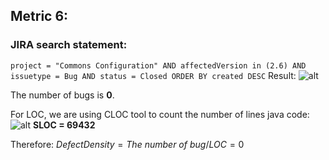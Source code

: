 ## Metric 6:

### JIRA search statement:
`project = "Commons Configuration" AND affectedVersion in (2.6) AND issuetype = Bug AND status = Closed ORDER BY created DESC`
Result:
![alt](https://i.imgur.com/yCHb3tP.png)

The number of bugs is **0**.

For LOC, we are using CLOC tool to count the number of lines java code:
![alt](https://i.imgur.com/3wrTlGx.png)
**SLOC = 69432**

Therefore:
$Defect Density = The\ number\ of \ bug / LOC = 0$